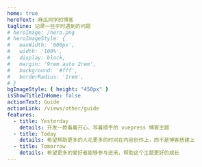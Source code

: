 ```yaml
---
home: true
heroText: 麻瓜同学的博客
tagline: 记录一些平时遇到的问题
# heroImage: /hero.png
# heroImageStyle: {
#   maxWidth: '600px',
#   width: '100%',
#   display: block,
#   margin: '9rem auto 2rem',
#   background: '#fff',
#   borderRadius: '1rem',
# }
bgImageStyle: { height: "450px" }
isShowTitleInHome: false
actionText: Guide
actionLink: /views/other/guide
features:
  - title: Yesterday
    details: 开发一款看着开心、写着顺手的 vuepress 博客主题
  - title: Today
    details: 希望帮助更多的人花更多的时间在内容创作上，而不是博客搭建上
  - title: Tomorrow
    details: 希望更多的爱好者能够参与进来，帮助这个主题更好的成长
---
```

